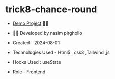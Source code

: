 # trick8-chance-round

- [Demo Project](https://nasim1380p.github.io/trick7-show-hide-password/) 👩‍💻


  




- 👩‍🎓 Developed by nasim pirghollo

- Created - 2024-08-01

- Technologies Used - Html5 , css3 ,Tailwind ,js 

- Hooks Used : useState 

- Role - Frontend
